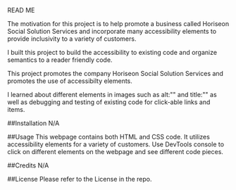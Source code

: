 READ ME

The motivation for this project is to help promote a business called Horiseon Social Solution Services
and incorporate many accessibility elements to provide inclusivity to a variety of customers.

I built this project to build the accessibility to existing code and organize semantics to a
reader friendly code.

This project promotes the company Horiseon Social Solution Services and promotes the use of 
accessibilty elements.

I learned about different elements in images such as alt:"" and title:"" as well as debugging and testing 
of existing code for click-able links and items.

##Installation  N/A

##Usage
  This webpage contains both HTML and CSS code. It utilizes accessibility elements for a variety of customers. 
  Use DevTools console to click on different elements on the webpage and see different code pieces.

##Credits
  N/A

##License
  Please refer to the License in the repo.